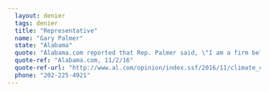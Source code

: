 ```yaml
---
  layout: denier
  tags: denier
  title: "Representative"
  name: "Gary Palmer"
  state: "Alabama"
  quote: "Alabama.com reported that Rep. Palmer said, \"I am a firm believer in sound science. There have been new findings that clearly show the science is not settled on climate change.\""
  quote-ref: "Alabama.com, 11/2/16"
  quote-ref-url: "http://www.al.com/opinion/index.ssf/2016/11/climate_changes_and_alabamians.html"
  phone: "202-225-4921"
---
```

